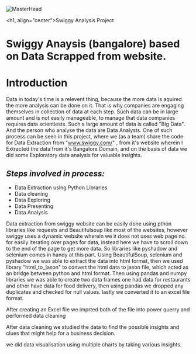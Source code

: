 ![MasterHead](https://cdn.dribbble.com/users/1197989/screenshots/5585685/media/139eef797b4034c31cd8189a717c2022.gif)

<h1, align="center">Swiggy Analysis Project<h1>
 Swiggy Anaysis (bangalore) based on Data Scrapped from website.
# Introduction
Data in today's time is a relevent thing, because the more data is aquired the more analysis can be done on it. That is why companies are engaging themselves in collection of data at each step. Such data can be in large amount and is not easily manageable, to manage that data companies requires data scientiests. Such a large amount of data is called "Big Data". And the person who analyse the data are Data Analysts. One of such process can be seen in this project, where we (as a team) share the code for Data Extraction from "www.swiggy.com/" , from it's website wherein I Extracted the data from it's Bangalore Domain, and on the basis of data we did some Exploratory data analysis for valuable insights.
## _Steps involved in process:_
- Data Extraction using Python Libraries
- Data cleaning 
- Data Exploring
- Data Presenting
- Data Analysis

Data extraction from swiggy website can be easily done using pthon libraries like requests and Beautifulsoup like most of the websites, however swiggy uses a dynamic website wherein we it does not uses web page no. for easily iterating over pages for data, instead here we have to scroll down to the end of the page to get more data. So libraries like pyshadow and selenium comes in handy at this part. Using BeautifulSoup, selenium and pyshadow we was able to extract the data into html format, then we used library "html_to_jason" to convert the html data to jason file, which acted as an bridge between python and html format. Then using pandas and numpy libraries we was able to create two data frames one had data for restaurants and other have data for food delivery, then using pandas we dropped any duplicates and checked for null values. lastly we converted it to an excel file format.

After creating an Excel file we imprted both of the file into power querry and performed data cleaning

After data cleaning we studied the data to find the possible insights and clues that might help for a business decision.

we did data visualisation using multiple charts by taking various insights.


